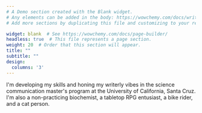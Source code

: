 ```yaml
---
# A Demo section created with the Blank widget.
# Any elements can be added in the body: https://wowchemy.com/docs/writing-markdown-latex/
# Add more sections by duplicating this file and customizing to your requirements.

widget: blank  # See https://wowchemy.com/docs/page-builder/
headless: true  # This file represents a page section.
weight: 20  # Order that this section will appear.
title: ""
subtitle: ""
design:
  columns: '3'
---
```


I'm developing my skills and honing my writerly vibes in the science communication master's program at the University of California, Santa Cruz. I'm also a non-practicing biochemist, a tabletop RPG entusiast, a bike rider, and a cat person.
